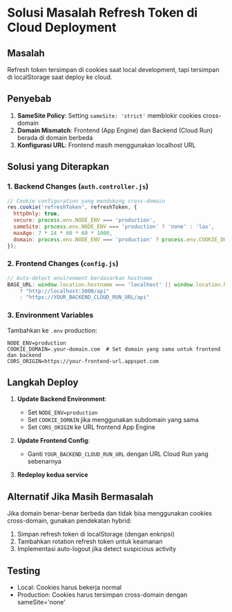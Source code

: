 # Solusi Masalah Refresh Token di Cloud Deployment

## Masalah
Refresh token tersimpan di cookies saat local development, tapi tersimpan di localStorage saat deploy ke cloud.

## Penyebab
1. **SameSite Policy**: Setting `sameSite: 'strict'` memblokir cookies cross-domain
2. **Domain Mismatch**: Frontend (App Engine) dan Backend (Cloud Run) berada di domain berbeda
3. **Konfigurasi URL**: Frontend masih menggunakan localhost URL

## Solusi yang Diterapkan

### 1. Backend Changes (`auth.controller.js`)
```javascript
// Cookie configuration yang mendukung cross-domain
res.cookie('refreshToken', refreshToken, {
  httpOnly: true,
  secure: process.env.NODE_ENV === 'production',
  sameSite: process.env.NODE_ENV === 'production' ? 'none' : 'lax',
  maxAge: 7 * 24 * 60 * 60 * 1000,
  domain: process.env.NODE_ENV === 'production' ? process.env.COOKIE_DOMAIN : undefined
});
```

### 2. Frontend Changes (`config.js`)
```javascript
// Auto-detect environment berdasarkan hostname
BASE_URL: window.location.hostname === 'localhost' || window.location.hostname === '127.0.0.1'
    ? "http://localhost:3000/api"
    : "https://YOUR_BACKEND_CLOUD_RUN_URL/api"
```

### 3. Environment Variables
Tambahkan ke `.env` production:
```
NODE_ENV=production
COOKIE_DOMAIN=.your-domain.com  # Set domain yang sama untuk frontend dan backend
CORS_ORIGIN=https://your-frontend-url.appspot.com
```

## Langkah Deploy

1. **Update Backend Environment**:
   - Set `NODE_ENV=production`
   - Set `COOKIE_DOMAIN` jika menggunakan subdomain yang sama
   - Set `CORS_ORIGIN` ke URL frontend App Engine

2. **Update Frontend Config**:
   - Ganti `YOUR_BACKEND_CLOUD_RUN_URL` dengan URL Cloud Run yang sebenarnya

3. **Redeploy kedua service**

## Alternatif Jika Masih Bermasalah

Jika domain benar-benar berbeda dan tidak bisa menggunakan cookies cross-domain, gunakan pendekatan hybrid:

1. Simpan refresh token di localStorage (dengan enkripsi)
2. Tambahkan rotation refresh token untuk keamanan
3. Implementasi auto-logout jika detect suspicious activity

## Testing
- Local: Cookies harus bekerja normal
- Production: Cookies harus tersimpan cross-domain dengan sameSite='none'
